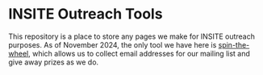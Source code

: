 # INSITE Outreach Tools
<p>This repository is a place to store any pages we make for INSITE outreach purposes. As of November 2024, the only tool we have here is 
  <a href="https://bii-insite.github.io/outreachTools/spinTheWheel" target="_blank"> spin-the-wheel</a>, which allows us to collect email addresses for our
mailing list and give away prizes as we do.</p>
